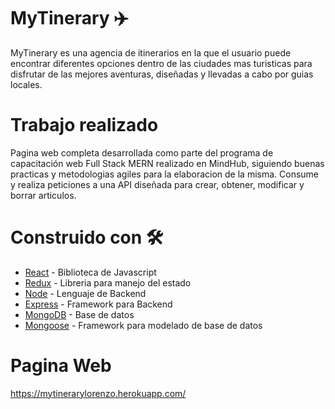 # MyTinerary ✈️

MyTinerary es una agencia de itinerarios en la que el usuario puede encontrar diferentes opciones dentro de las ciudades mas turisticas para disfrutar de las mejores aventuras, diseñadas y llevadas a cabo por guias locales.

# Trabajo realizado

Pagina web completa desarrollada como parte del programa de capacitación web Full Stack MERN realizado en MindHub, siguiendo buenas practicas y metodologias agiles para la elaboracion de la misma. Consume y realiza peticiones a una API diseñada para crear, obtener, modificar y borrar articulos.

# Construido con 🛠️

* [React](https://es.reactjs.org/) - Biblioteca de Javascript
* [Redux](https://es.redux.js.org/) - Libreria para manejo del estado
* [Node](https://nodejs.org/es/) - Lenguaje de Backend
* [Express](https://expressjs.com/es/) - Framework para Backend
* [MongoDB](https://www.mongodb.com/) - Base de datos
* [Mongoose](https://mongoosejs.com/) - Framework para modelado de base de datos

# Pagina Web 
https://mytinerarylorenzo.herokuapp.com/

